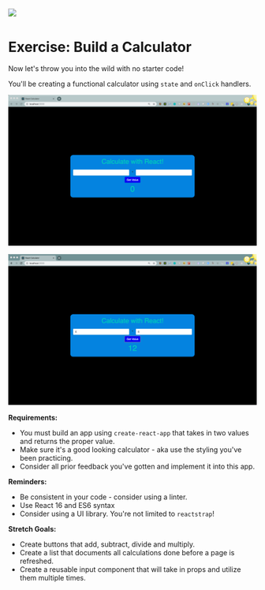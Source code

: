 ## ![](https://s3.amazonaws.com/python-ga/images/GA_Cog_Medium_White_RGB.png)
<h1>Exercise: Build a Calculator</h1>

Now let's throw you into the wild with no starter code!

You'll be creating a functional calculator using `state` and `onClick` handlers.

![](./images/CalculatorBefore.png)

![](./images/CalculatorAfter.png)


**Requirements:**

- You must build an app using `create-react-app` that takes in two values and returns the proper value.
- Make sure it's a good looking calculator - aka use the styling you've been practicing.
- Consider all prior feedback you've gotten and implement it into this app.

**Reminders:**

- Be consistent in your code - consider using a linter.
- Use React 16 and ES6 syntax
- Consider using a UI library. You're not limited to `reactstrap`!

**Stretch Goals:**
- Create buttons that add, subtract, divide and multiply.
- Create a list that documents all calculations done before a page is refreshed.
- Create a reusable input component that will take in props and utilize them multiple times. 
